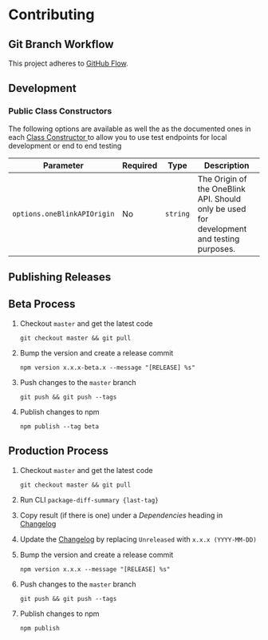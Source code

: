 # Contributing

## Git Branch Workflow

This project adheres to [GitHub Flow](https://guides.github.com/introduction/flow/).

## Development

### Public Class Constructors

The following options are available as well the as the documented ones in each [Class Constructor ](./docs/README.md) to allow you to use test endpoints for local development or end to end testing

| Parameter                   | Required | Type     | Description                                                                               |
| --------------------------- | -------- | -------- | ----------------------------------------------------------------------------------------- |
| `options.oneBlinkAPIOrigin` | No       | `string` | The Origin of the OneBlink API. Should only be used for development and testing purposes. |

## Publishing Releases

## Beta Process

1. Checkout `master` and get the latest code

   ```
   git checkout master && git pull
   ```

1. Bump the version and create a release commit

   ```
   npm version x.x.x-beta.x --message "[RELEASE] %s"
   ```

1. Push changes to the `master` branch

   ```
   git push && git push --tags
   ```

1. Publish changes to npm

   ```
   npm publish --tag beta
   ```

## Production Process

1. Checkout `master` and get the latest code

   ```
   git checkout master && git pull
   ```

1. Run CLI `package-diff-summary {last-tag}`

1. Copy result (if there is one) under a _Dependencies_ heading in [Changelog](./CHANGELOG.md)

1. Update the [Changelog](./CHANGELOG.md) by replacing `Unreleased` with `x.x.x (YYYY-MM-DD)`

1. Bump the version and create a release commit

   ```
   npm version x.x.x --message "[RELEASE] %s"
   ```

1. Push changes to the `master` branch

   ```
   git push && git push --tags
   ```

1. Publish changes to npm

   ```
   npm publish
   ```
